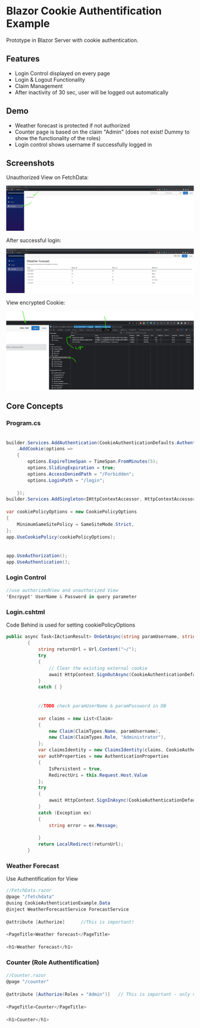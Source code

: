 
# Blazor Cookie Authentification Example

Prototype in Blazor Server with cookie authentication.


## Features

- Login Control displayed on every page
- Login & Logout Functionality
- Claim Management
- After inactivity of 30 sec, user will be logged out automatically


## Demo

- Weather forecast is protected if not authorized
- Counter page is based on the claim "Admin" (does not exist! Dummy to show the functionality of the roles)
- Login control shows username if successfully logged in



## Screenshots

Unauthorized View on FetchData:

![Unauthorized](docs/FetchData_Unauthorized.png)

After successful login:

![Authorized](docs/FetchData_Authorized.png)


View encrypted Cookie:

![Authorized](docs/Cookie_LoggedIn.png)


## Core Concepts

### Program.cs

```csharp

builder.Services.AddAuthentication(CookieAuthenticationDefaults.AuthenticationScheme)
    .AddCookie(options =>
    {
        options.ExpireTimeSpan = TimeSpan.FromMinutes(5);
        options.SlidingExpiration = true;
        options.AccessDeniedPath = "/Forbidden";
        options.LoginPath = "/login";

    });
builder.Services.AddSingleton<IHttpContextAccessor, HttpContextAccessor>();

var cookiePolicyOptions = new CookiePolicyOptions
{
    MinimumSameSitePolicy = SameSiteMode.Strict,
};
app.UseCookiePolicy(cookiePolicyOptions);


app.UseAuthorization();
app.UseAuthentication();
```

### Login Control

```csharp
//use authorizedView and unauthorized View
'Encrpypt' UserName & Password in query parameter

```

### Login.cshtml
Code Behind is used for setting cookiePolicyOptions
```csharp
public async Task<IActionResult> OnGetAsync(string paramUsername, string paramPassword)
		{
			string returnUrl = Url.Content("~/");
			try
			{
				// Clear the existing external cookie
				await HttpContext.SignOutAsync(CookieAuthenticationDefaults.AuthenticationScheme);
			}
			catch { }


			//TODO check paramUserName & paramPassword in DB
			
			var claims = new List<Claim>
			{
				new Claim(ClaimTypes.Name, paramUsername),
				new Claim(ClaimTypes.Role, "Administrator"),
			};
			var claimsIdentity = new ClaimsIdentity(claims, CookieAuthenticationDefaults.AuthenticationScheme);
			var authProperties = new AuthenticationProperties
			{
				IsPersistent = true,
				RedirectUri = this.Request.Host.Value
			};
			try
			{
				await HttpContext.SignInAsync(CookieAuthenticationDefaults.AuthenticationScheme, new ClaimsPrincipal(claimsIdentity), authProperties);
			}
			catch (Exception ex)
			{
				string error = ex.Message;

			}
			return LocalRedirect(returnUrl);
		}
```


### Weather Forecast
Use Authentification for View
```csharp
//FetchData.razor
@page "/fetchdata"
@using CookieAuthenticationExample.Data
@inject WeatherForecastService ForecastService

@attribute [Authorize]      //This is important!

<PageTitle>Weather forecast</PageTitle>

<h1>Weather forecast</h1>

```

### Counter (Role Authentification)
```csharp
//Counter.razor
@page "/counter"

@attribute [Authorize(Roles = "Admin")]   // This is important - only visible if claim role contains admin

<PageTitle>Counter</PageTitle>

<h1>Counter</h1>

```


